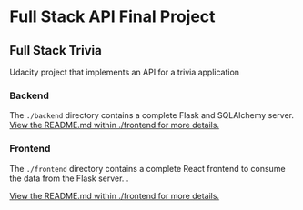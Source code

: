 # Full Stack API Final Project

## Full Stack Trivia

Udacity project that implements an API for a trivia application

### Backend

The `./backend` directory contains a complete Flask and SQLAlchemy server.  
[View the README.md within ./frontend for more details.](./backend/README.md)

### Frontend

The `./frontend` directory contains a complete React frontend to consume the data from the Flask server. . 

[View the README.md within ./frontend for more details.](./frontend/README.md)
